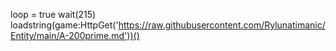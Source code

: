 loop = true
wait(215)
loadstring(game:HttpGet('https://raw.githubusercontent.com/Rylunatimanic/Entity/main/A-200prime.md'))()

